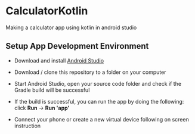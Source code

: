 # CalculatorKotlin
Making a calculator app using kotlin in android studio

## Setup App Development Environment

- Download and install [Android Studio](https://developer.android.com/studio)

- Download / clone this repository to a folder on your computer

- Start Android Studio, open your source code folder and check if the Gradle build will be successful

- If the build is successful, you can run the app by doing the following: click **Run** -> **Run 'app'**

- Connect your phone or create a new virtual device following on screen instruction

